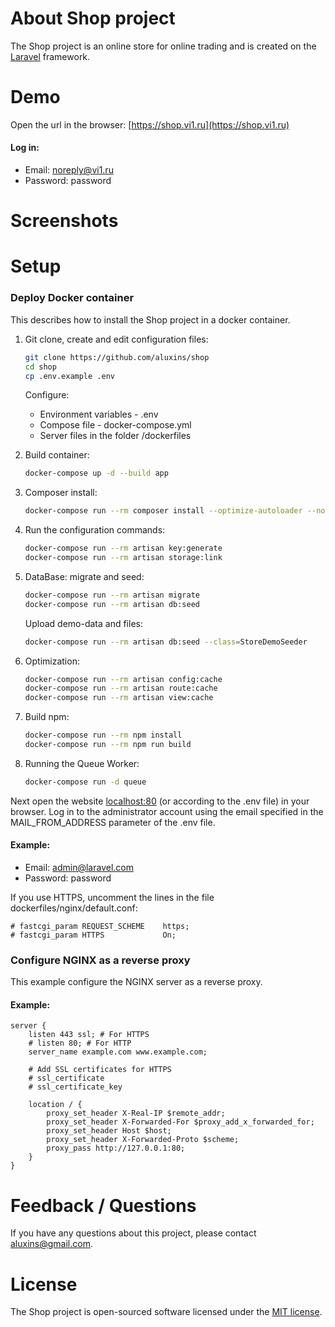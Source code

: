 # About Shop project
The Shop project is an online store for online trading and is created on the [Laravel](https://laravel.com/)  framework.

# Demo
Open the url in the browser: [https://shop.vi1.ru](https://shop.vi1.ru)
#### Log in:
* Email: noreply@vi1.ru
* Password: password

# Screenshots

# Setup

### Deploy Docker container
This describes how to install the Shop project in a docker container.

1. Git clone, create and edit configuration files:
    ```bash
    git clone https://github.com/aluxins/shop
    cd shop
    cp .env.example .env
    ```
    Configure: 
   * Environment variables - .env
   * Compose file - docker-compose.yml
   * Server files in the folder /dockerfiles

2. Build container:
    ```bash
    docker-compose up -d --build app
    ```

3. Composer install:
    ```bash
    docker-compose run --rm composer install --optimize-autoloader --no-dev
    ```

4. Run the configuration commands:
    ```bash
    docker-compose run --rm artisan key:generate
    docker-compose run --rm artisan storage:link
    ```

5. DataBase: migrate and seed:
    ```bash
    docker-compose run --rm artisan migrate
    docker-compose run --rm artisan db:seed
   ```
   Upload demo-data and files:
    ```bash
    docker-compose run --rm artisan db:seed --class=StoreDemoSeeder
    ```

6. Optimization:
    ```bash
    docker-compose run --rm artisan config:cache
    docker-compose run --rm artisan route:cache
    docker-compose run --rm artisan view:cache
    ```

7. Build npm:
    ```bash
    docker-compose run --rm npm install
    docker-compose run --rm npm run build
    ```

8. Running the Queue Worker:
    ```bash
    docker-compose run -d queue
    ```

Next open the website [localhost:80](http://localhost:80) (or according to the .env file) in your browser.
Log in to the administrator account using the email specified in the MAIL_FROM_ADDRESS parameter of the .env file.

#### Example: 
* Email: admin@laravel.com
* Password: password

If you use HTTPS, uncomment the lines in the file dockerfiles/nginx/default.conf:
```
# fastcgi_param REQUEST_SCHEME    https;
# fastcgi_param HTTPS             On;
```

### Configure NGINX as a reverse proxy
This example configure the NGINX server as a reverse proxy.

#### Example:
```
server {
    listen 443 ssl; # For HTTPS
    # listen 80; # For HTTP
    server_name example.com www.example.com;

    # Add SSL certificates for HTTPS
    # ssl_certificate
    # ssl_certificate_key

    location / {
        proxy_set_header X-Real-IP $remote_addr;
        proxy_set_header X-Forwarded-For $proxy_add_x_forwarded_for;
        proxy_set_header Host $host;
        proxy_set_header X-Forwarded-Proto $scheme;
        proxy_pass http://127.0.0.1:80;
    }
}
```

# Feedback / Questions

If you have any questions about this project, please contact aluxins@gmail.com.

# License

The Shop project is open-sourced software licensed under the [MIT license](https://opensource.org/licenses/MIT).

